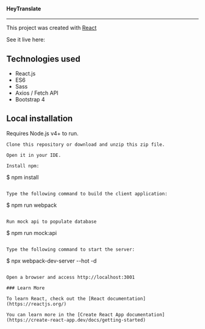 #### HeyTranslate

_______________________________________________________________________________________________________________________________________

This project was created with [React](https://reactjs.org/)

See it live here: 


## Technologies used

* React.js
* ES6
* Sass
* Axios / Fetch API
* Bootstrap 4


## Local installation

Requires Node.js v4+ to run.

```
Clone this repository or download and unzip this zip file.

Open it in your IDE.

Install npm:

```
$ npm install
```

Type the following command to build the client application:

```
$ npm run webpack
```

Run mock api to populate database

```
$ npm run mock:api
```

Type the following command to start the server:

```
$ npx webpack-dev-server --hot -d
```

Open a browser and access http://localhost:3001

### Learn More

To learn React, check out the [React documentation](https://reactjs.org/)

You can learn more in the [Create React App documentation](https://create-react-app.dev/docs/getting-started)
